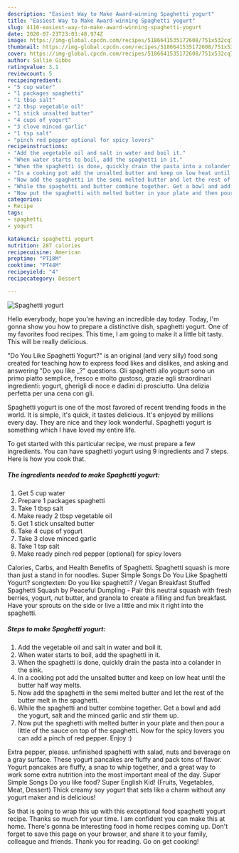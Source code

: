 ```yaml
---
description: "Easiest Way to Make Award-winning Spaghetti yogurt"
title: "Easiest Way to Make Award-winning Spaghetti yogurt"
slug: 4116-easiest-way-to-make-award-winning-spaghetti-yogurt
date: 2020-07-23T23:03:48.974Z
image: https://img-global.cpcdn.com/recipes/5186641535172608/751x532cq70/spaghetti-yogurt-recipe-main-photo.jpg
thumbnail: https://img-global.cpcdn.com/recipes/5186641535172608/751x532cq70/spaghetti-yogurt-recipe-main-photo.jpg
cover: https://img-global.cpcdn.com/recipes/5186641535172608/751x532cq70/spaghetti-yogurt-recipe-main-photo.jpg
author: Sallie Gibbs
ratingvalue: 3.1
reviewcount: 5
recipeingredient:
- "5 cup water"
- "1 packages spaghetti"
- "1 tbsp salt"
- "2 tbsp vegetable oil"
- "1 stick unsalted butter"
- "4 cups of yogurt"
- "3 clove minced garlic"
- "1 tsp salt"
- "pinch red pepper optional for spicy lovers"
recipeinstructions:
- "Add the vegetable oil and salt in water and boil it."
- "When water starts to boil, add the spaghetti in it."
- "When the spaghetti is done, quickly drain the pasta into a colander in the sink."
- "In a cooking pot add the unsalted butter and keep on low heat until the butter half way melts."
- "Now add the spaghetti in the semi melted butter and let the rest of the butter melt in the spaghetti."
- "While the spaghetti and butter combine together. Get a bowl and add the yogurt, salt and the minced garlic and stir them up."
- "Now put the spaghetti with melted butter in your plate and then pour a little of the sauce on top of the spaghetti. Now for the spicy lovers you can add a pinch of red pepper. Enjoy :)"
categories:
- Recipe
tags:
- spaghetti
- yogurt

katakunci: spaghetti yogurt 
nutrition: 287 calories
recipecuisine: American
preptime: "PT18M"
cooktime: "PT44M"
recipeyield: "4"
recipecategory: Dessert

---
```



![Spaghetti yogurt](https://img-global.cpcdn.com/recipes/5186641535172608/751x532cq70/spaghetti-yogurt-recipe-main-photo.jpg)

Hello everybody, hope you're having an incredible day today. Today, I'm gonna show you how to prepare a distinctive dish, spaghetti yogurt. One of my favorites food recipes. This time, I am going to make it a little bit tasty. This will be really delicious.

&#34;Do You Like Spaghetti Yogurt?&#34; is an original (and very silly) food song created for teaching how to express food likes and dislikes, and asking and answering &#34;Do you like _?&#34; questions. Gli spaghetti allo yogurt sono un primo piatto semplice, fresco e molto gustoso, grazie agli straordinari ingredienti: yogurt, gherigli di noce e dadini di prosciutto. Una delizia perfetta per una cena con gli.

Spaghetti yogurt is one of the most favored of recent trending foods in the world. It is simple, it's quick, it tastes delicious. It's enjoyed by millions every day. They are nice and they look wonderful. Spaghetti yogurt is something which I have loved my entire life.


To get started with this particular recipe, we must prepare a few ingredients. You can have spaghetti yogurt using 9 ingredients and 7 steps. Here is how you cook that.

<!--inarticleads1-->

##### The ingredients needed to make Spaghetti yogurt:

1. Get 5 cup water
1. Prepare 1 packages spaghetti
1. Take 1 tbsp salt
1. Make ready 2 tbsp vegetable oil
1. Get 1 stick unsalted butter
1. Take 4 cups of yogurt
1. Take 3 clove minced garlic
1. Take 1 tsp salt
1. Make ready pinch red pepper (optional) for spicy lovers


Calories, Carbs, and Health Benefits of Spaghetti. Spaghetti squash is more than just a stand in for noodles. Super Simple Songs Do You Like Spaghetti Yogurt? songtexten: Do you like spaghetti? / Vegan Breakfast Stuffed Spaghetti Squash by Peaceful Dumpling - Pair this neutral squash with fresh berries, yogurt, nut butter, and granola to create a filling and fun breakfast. Have your sprouts on the side or live a little and mix it right into the spaghetti. 

<!--inarticleads2-->

##### Steps to make Spaghetti yogurt:

1. Add the vegetable oil and salt in water and boil it.
1. When water starts to boil, add the spaghetti in it.
1. When the spaghetti is done, quickly drain the pasta into a colander in the sink.
1. In a cooking pot add the unsalted butter and keep on low heat until the butter half way melts.
1. Now add the spaghetti in the semi melted butter and let the rest of the butter melt in the spaghetti.
1. While the spaghetti and butter combine together. Get a bowl and add the yogurt, salt and the minced garlic and stir them up.
1. Now put the spaghetti with melted butter in your plate and then pour a little of the sauce on top of the spaghetti. Now for the spicy lovers you can add a pinch of red pepper. Enjoy :)


Extra pepper, please. unfinished spaghetti with salad, nuts and beverage on a gray surface. These yogurt pancakes are fluffy and pack tons of flavor. Yogurt pancakes are fluffy, a snap to whip together, and a great way to work some extra nutrition into the most important meal of the day. Super Simple Songs Do you like food? Super English Kid! (Fruits, Vegetables, Meat, Dessert) Thick creamy soy yogurt that sets like a charm without any yogurt maker and is delicious! 

So that is going to wrap this up with this exceptional food spaghetti yogurt recipe. Thanks so much for your time. I am confident you can make this at home. There's gonna be interesting food in home recipes coming up. Don't forget to save this page on your browser, and share it to your family, colleague and friends. Thank you for reading. Go on get cooking!
